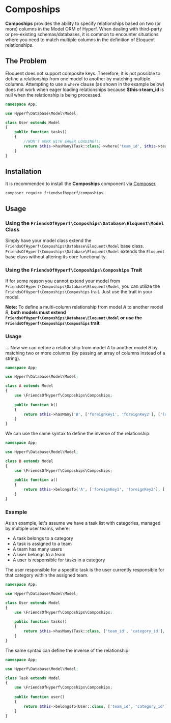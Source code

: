 # Compoships

**Compoships** provides the ability to specify relationships based on two (or more) columns in the Model ORM of Hyperf. When dealing with third-party or pre-existing schemas/databases, it is common to encounter situations where you need to match multiple columns in the definition of Eloquent relationships.

## The Problem

Eloquent does not support composite keys. Therefore, it is not possible to define a relationship from one model to another by matching multiple columns. Attempting to use a `where` clause (as shown in the example below) does not work when eager loading relationships because **$this->team_id** is null when the relationship is being processed.

```php
namespace App;

use Hyperf\Database\Model\Model;

class User extends Model
{
    public function tasks()
    {
        //WON'T WORK WITH EAGER LOADING!!!
        return $this->hasMany(Task::class)->where('team_id', $this->team_id);
    }
}
```

## Installation

It is recommended to install the **Compoships** component via [Composer](http://getcomposer.org/).

```shell
composer require friendsofhyperf/compoships
```

## Usage

### Using the `FriendsOfHyperf\Compoships\Database\Eloquent\Model` Class

Simply have your model class extend the `FriendsOfHyperf\Compoships\Database\Eloquent\Model` base class. `FriendsOfHyperf\Compoships\Database\Eloquent\Model` extends the `Eloquent` base class without altering its core functionality.

### Using the `FriendsOfHyperf\Compoships\Compoships` Trait

If for some reason you cannot extend your model from `FriendsOfHyperf\Compoships\Database\Eloquent\Model`, you can utilize the `FriendsOfHyperf\Compoships\Compoships` trait. Just use the trait in your model.

**Note:** To define a multi-column relationship from model *A* to another model *B*, **both models must extend `FriendsOfHyperf\Compoships\Database\Eloquent\Model` or use the `FriendsOfHyperf\Compoships\Compoships` trait**

### Usage

... Now we can define a relationship from model *A* to another model *B* by matching two or more columns (by passing an array of columns instead of a string).

```php
namespace App;

use Hyperf\Database\Model\Model;

class A extends Model
{
    use \FriendsOfHyperf\Compoships\Compoships;
    
    public function b()
    {
        return $this->hasMany('B', ['foreignKey1', 'foreignKey2'], ['localKey1', 'localKey2']);
    }
}
```

We can use the same syntax to define the inverse of the relationship:

```php
namespace App;

use Hyperf\Database\Model\Model;

class B extends Model
{
    use \FriendsOfHyperf\Compoships\Compoships;
    
    public function a()
    {
        return $this->belongsTo('A', ['foreignKey1', 'foreignKey2'], ['ownerKey1', 'ownerKey2']);
    }
}
```

### Example

As an example, let's assume we have a task list with categories, managed by multiple user teams, where:

- A task belongs to a category
- A task is assigned to a team
- A team has many users
- A user belongs to a team
- A user is responsible for tasks in a category

The user responsible for a specific task is the user currently responsible for that category within the assigned team.

```php
namespace App;

use Hyperf\Database\Model\Model;

class User extends Model
{
    use \FriendsOfHyperf\Compoships\Compoships;
    
    public function tasks()
    {
        return $this->hasMany(Task::class, ['team_id', 'category_id'], ['team_id', 'category_id']);
    }
}
```

The same syntax can define the inverse of the relationship:

```php
namespace App;

use Hyperf\Database\Model\Model;

class Task extends Model
{
    use \FriendsOfHyperf\Compoships\Compoships;
    
    public function user()
    {
        return $this->belongsTo(User::class, ['team_id', 'category_id'], ['team_id', 'category_id']);
    }
}
```